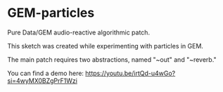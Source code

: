 # GEM-particles
Pure Data/GEM audio-reactive algorithmic patch.

This sketch was created while experimenting with particles in GEM.

The main patch requires two abstractions, named "~out" and "~reverb."

You can find a demo here: https://youtu.be/irtQd-u4wGo?si=4wyMX0BZgPrF1Wzi
